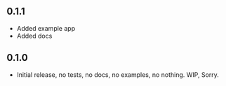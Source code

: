 ## 0.1.1
- Added example app
- Added docs 

## 0.1.0
- Initial release, no tests, no docs, no examples, no nothing. WIP, Sorry.
